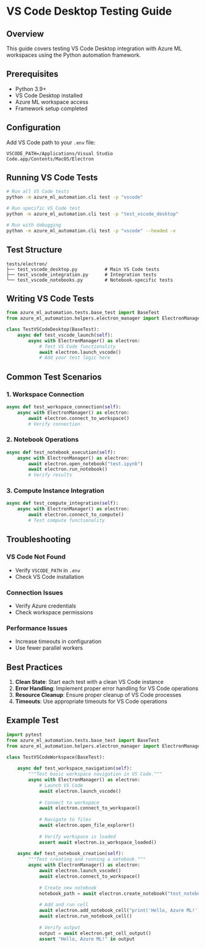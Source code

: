 # VS Code Desktop Testing Guide

## Overview

This guide covers testing VS Code Desktop integration with Azure ML workspaces using the Python automation framework.

## Prerequisites

- Python 3.9+
- VS Code Desktop installed
- Azure ML workspace access
- Framework setup completed

## Configuration

Add VS Code path to your `.env` file:
```env
VSCODE_PATH=/Applications/Visual Studio Code.app/Contents/MacOS/Electron
```

## Running VS Code Tests

```bash
# Run all VS Code tests
python -m azure_ml_automation.cli test -p "vscode"

# Run specific VS Code test
python -m azure_ml_automation.cli test -p "test_vscode_desktop"

# Run with debugging
python -m azure_ml_automation.cli test -p "vscode" --headed -v
```

## Test Structure

```
tests/electron/
├── test_vscode_desktop.py          # Main VS Code tests
├── test_vscode_integration.py      # Integration tests
└── test_vscode_notebooks.py        # Notebook-specific tests
```

## Writing VS Code Tests

```python
from azure_ml_automation.tests.base_test import BaseTest
from azure_ml_automation.helpers.electron_manager import ElectronManager

class TestVSCodeDesktop(BaseTest):
    async def test_vscode_launch(self):
        async with ElectronManager() as electron:
            # Test VS Code functionality
            await electron.launch_vscode()
            # Add your test logic here
```

## Common Test Scenarios

### 1. Workspace Connection
```python
async def test_workspace_connection(self):
    async with ElectronManager() as electron:
        await electron.connect_to_workspace()
        # Verify connection
```

### 2. Notebook Operations
```python
async def test_notebook_execution(self):
    async with ElectronManager() as electron:
        await electron.open_notebook("test.ipynb")
        await electron.run_notebook()
        # Verify results
```

### 3. Compute Instance Integration
```python
async def test_compute_integration(self):
    async with ElectronManager() as electron:
        await electron.connect_to_compute()
        # Test compute functionality
```

## Troubleshooting

### VS Code Not Found
- Verify `VSCODE_PATH` in `.env`
- Check VS Code installation

### Connection Issues
- Verify Azure credentials
- Check workspace permissions

### Performance Issues
- Increase timeouts in configuration
- Use fewer parallel workers

## Best Practices

1. **Clean State**: Start each test with a clean VS Code instance
2. **Error Handling**: Implement proper error handling for VS Code operations
3. **Resource Cleanup**: Ensure proper cleanup of VS Code processes
4. **Timeouts**: Use appropriate timeouts for VS Code operations

## Example Test

```python
import pytest
from azure_ml_automation.tests.base_test import BaseTest
from azure_ml_automation.helpers.electron_manager import ElectronManager

class TestVSCodeWorkspace(BaseTest):
    
    async def test_workspace_navigation(self):
        """Test basic workspace navigation in VS Code."""
        async with ElectronManager() as electron:
            # Launch VS Code
            await electron.launch_vscode()
            
            # Connect to workspace
            await electron.connect_to_workspace()
            
            # Navigate to files
            await electron.open_file_explorer()
            
            # Verify workspace is loaded
            assert await electron.is_workspace_loaded()
    
    async def test_notebook_creation(self):
        """Test creating and running a notebook."""
        async with ElectronManager() as electron:
            await electron.launch_vscode()
            await electron.connect_to_workspace()
            
            # Create new notebook
            notebook_path = await electron.create_notebook("test_notebook.ipynb")
            
            # Add and run cell
            await electron.add_notebook_cell("print('Hello, Azure ML!')")
            await electron.run_notebook_cell()
            
            # Verify output
            output = await electron.get_cell_output()
            assert "Hello, Azure ML!" in output
```